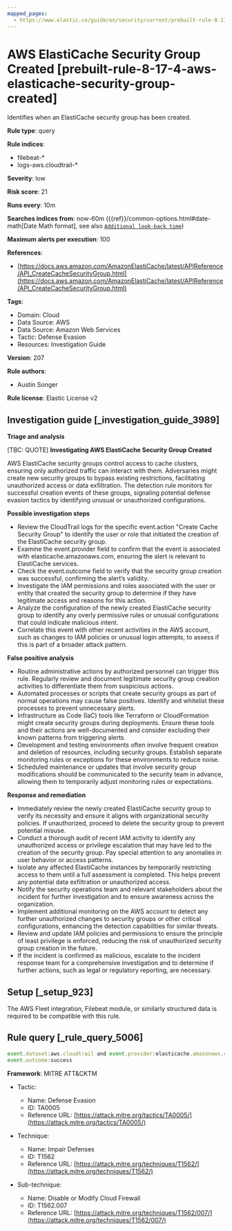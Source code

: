 ```yaml
---
mapped_pages:
  - https://www.elastic.co/guide/en/security/current/prebuilt-rule-8-17-4-aws-elasticache-security-group-created.html
---
```


# AWS ElastiCache Security Group Created [prebuilt-rule-8-17-4-aws-elasticache-security-group-created]

Identifies when an ElastiCache security group has been created.

**Rule type**: query

**Rule indices**:

* filebeat-*
* logs-aws.cloudtrail-*

**Severity**: low

**Risk score**: 21

**Runs every**: 10m

**Searches indices from**: now-60m ({{ref}}/common-options.html#date-math[Date Math format], see also [`Additional look-back time`](docs-content://solutions/security/detect-and-alert/create-detection-rule.md#rule-schedule))

**Maximum alerts per execution**: 100

**References**:

* [https://docs.aws.amazon.com/AmazonElastiCache/latest/APIReference/API_CreateCacheSecurityGroup.html](https://docs.aws.amazon.com/AmazonElastiCache/latest/APIReference/API_CreateCacheSecurityGroup.html)

**Tags**:

* Domain: Cloud
* Data Source: AWS
* Data Source: Amazon Web Services
* Tactic: Defense Evasion
* Resources: Investigation Guide

**Version**: 207

**Rule authors**:

* Austin Songer

**Rule license**: Elastic License v2

## Investigation guide [_investigation_guide_3989]

**Triage and analysis**

[TBC: QUOTE]
**Investigating AWS ElastiCache Security Group Created**

AWS ElastiCache security groups control access to cache clusters, ensuring only authorized traffic can interact with them. Adversaries might create new security groups to bypass existing restrictions, facilitating unauthorized access or data exfiltration. The detection rule monitors for successful creation events of these groups, signaling potential defense evasion tactics by identifying unusual or unauthorized configurations.

**Possible investigation steps**

* Review the CloudTrail logs for the specific event.action "Create Cache Security Group" to identify the user or role that initiated the creation of the ElastiCache security group.
* Examine the event.provider field to confirm that the event is associated with elasticache.amazonaws.com, ensuring the alert is relevant to ElastiCache services.
* Check the event.outcome field to verify that the security group creation was successful, confirming the alert’s validity.
* Investigate the IAM permissions and roles associated with the user or entity that created the security group to determine if they have legitimate access and reasons for this action.
* Analyze the configuration of the newly created ElastiCache security group to identify any overly permissive rules or unusual configurations that could indicate malicious intent.
* Correlate this event with other recent activities in the AWS account, such as changes to IAM policies or unusual login attempts, to assess if this is part of a broader attack pattern.

**False positive analysis**

* Routine administrative actions by authorized personnel can trigger this rule. Regularly review and document legitimate security group creation activities to differentiate them from suspicious actions.
* Automated processes or scripts that create security groups as part of normal operations may cause false positives. Identify and whitelist these processes to prevent unnecessary alerts.
* Infrastructure as Code (IaC) tools like Terraform or CloudFormation might create security groups during deployments. Ensure these tools and their actions are well-documented and consider excluding their known patterns from triggering alerts.
* Development and testing environments often involve frequent creation and deletion of resources, including security groups. Establish separate monitoring rules or exceptions for these environments to reduce noise.
* Scheduled maintenance or updates that involve security group modifications should be communicated to the security team in advance, allowing them to temporarily adjust monitoring rules or expectations.

**Response and remediation**

* Immediately review the newly created ElastiCache security group to verify its necessity and ensure it aligns with organizational security policies. If unauthorized, proceed to delete the security group to prevent potential misuse.
* Conduct a thorough audit of recent IAM activity to identify any unauthorized access or privilege escalation that may have led to the creation of the security group. Pay special attention to any anomalies in user behavior or access patterns.
* Isolate any affected ElastiCache instances by temporarily restricting access to them until a full assessment is completed. This helps prevent any potential data exfiltration or unauthorized access.
* Notify the security operations team and relevant stakeholders about the incident for further investigation and to ensure awareness across the organization.
* Implement additional monitoring on the AWS account to detect any further unauthorized changes to security groups or other critical configurations, enhancing the detection capabilities for similar threats.
* Review and update IAM policies and permissions to ensure the principle of least privilege is enforced, reducing the risk of unauthorized security group creation in the future.
* If the incident is confirmed as malicious, escalate to the incident response team for a comprehensive investigation and to determine if further actions, such as legal or regulatory reporting, are necessary.


## Setup [_setup_923]

The AWS Fleet integration, Filebeat module, or similarly structured data is required to be compatible with this rule.


## Rule query [_rule_query_5006]

```js
event.dataset:aws.cloudtrail and event.provider:elasticache.amazonaws.com and event.action:"Create Cache Security Group" and
event.outcome:success
```

**Framework**: MITRE ATT&CKTM

* Tactic:

    * Name: Defense Evasion
    * ID: TA0005
    * Reference URL: [https://attack.mitre.org/tactics/TA0005/](https://attack.mitre.org/tactics/TA0005/)

* Technique:

    * Name: Impair Defenses
    * ID: T1562
    * Reference URL: [https://attack.mitre.org/techniques/T1562/](https://attack.mitre.org/techniques/T1562/)

* Sub-technique:

    * Name: Disable or Modify Cloud Firewall
    * ID: T1562.007
    * Reference URL: [https://attack.mitre.org/techniques/T1562/007/](https://attack.mitre.org/techniques/T1562/007/)



